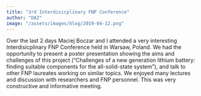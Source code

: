 ```yaml
---
title: "3rd Interdisicplinary FNP Conference"
author: "DAZ"
image: "/assets/images/blog/2019-04-12.png"
---
```


Over the last 2 days Maciej Boczar and I attended a very interesting
Interdisicplinary FNP Conference held in Warsaw, Poland. We had the opportunity
to present a poster presentation showing the aims and challenges of this project
(“Challenges of a new generation lithium battery: finding suitable components
for the all-solid-state system”), and talk to other FNP laureates working on
similar topics. We enjoyed many lectures and discussion with researchers and FNP
personnel. This was very constructive and informative meeting.
